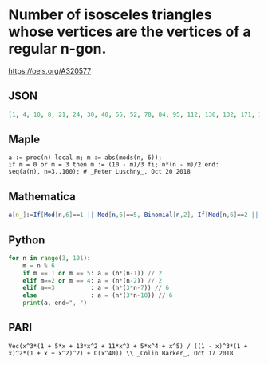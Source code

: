 # Number of isosceles triangles whose vertices are the vertices of a regular n\-gon\.
https://oeis.org/A320577
## JSON
```JSON
[1, 4, 10, 8, 21, 24, 30, 40, 55, 52, 78, 84, 95, 112, 136, 132, 171, 180, 196, 220, 253, 248, 300, 312, 333, 364, 406, 400, 465, 480, 506, 544, 595, 588, 666, 684, 715, 760, 820, 812, 903, 924, 960, 1012, 1081, 1072, 1176, 1200, 1241, 1300, 1378, 1368, 1485]
```
## Maple
```Maple
a := proc(n) local m; m := abs(mods(n, 6));
if m = 0 or m = 3 then m := (10 - m)/3 fi; n*(n - m)/2 end:
seq(a(n), n=3..100); # _Peter Luschny_, Oct 20 2018
```
## Mathematica
```Mathematica
a[n_]:=If[Mod[n,6]==1 || Mod[n,6]==5, Binomial[n,2], If[Mod[n,6]==2 || Mod[n,6]==4,  n*(n-2)/2 , If[Mod[n,6]==3, n*(3n-7)/6 ,   n*(3n-10)/6 ]]]; Array[a, 20, 3] (* _Stefano Spezia_, Oct 16 2018 *)
```
## Python
```Python
for n in range(3, 101):
    m = n % 6
    if m == 1 or m == 5: a = (n*(n-1)) // 2
    elif m==2 or m == 4: a = (n*(n-2)) // 2
    elif m==3          : a = (n*(3*n-7)) // 6
    else               : a = (n*(3*n-10)) // 6
    print(a, end=", ")
```
## PARI
```PARI
Vec(x^3*(1 + 5*x + 13*x^2 + 11*x^3 + 5*x^4 + x^5) / ((1 - x)^3*(1 + x)^2*(1 + x + x^2)^2) + O(x^40)) \\ _Colin Barker_, Oct 17 2018
```
